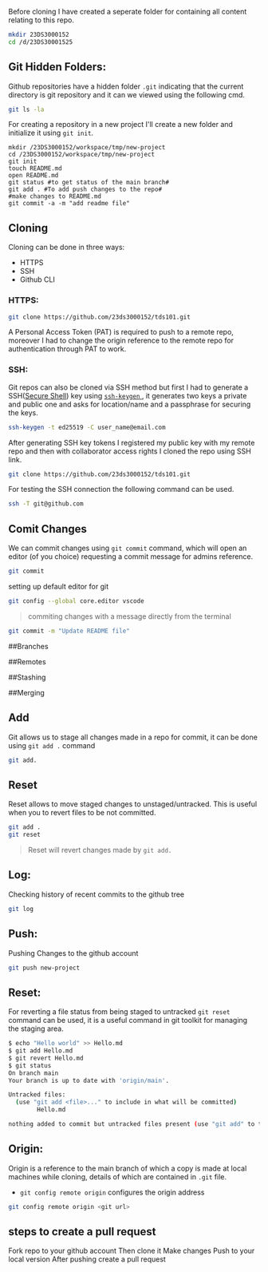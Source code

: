 Before cloning I have created a seperate folder for containing all content relating to this repo.

```sh
mkdir 23DS3000152
cd /d/23DS30001525
```
## Git Hidden Folders:

Github repositories have a hidden folder `.git` indicating that the current directory is git repository and it can we viewed using the following cmd.

```sh
git ls -la
```
For creating a repository in a new project I'll create a new folder and initialize it using `git init`.

```
mkdir /23DS3000152/workspace/tmp/new-project
cd /23DS3000152/workspace/tmp/new-project
git init
touch README.md
open README.md
git status #to get status of the main branch#
git add . #To add push changes to the repo#
#make changes to README.md
git commit -a -m "add readme file"
```

## Cloning

Cloning can be done in three ways:
-   HTTPS
-   SSH
-   Github CLI

### HTTPS: 

```sh
git clone https://github.com/23ds3000152/tds101.git
```
A Personal Access Token (PAT) is required to push to a remote repo, moreover I had to change the origin reference to the remote repo for authentication through PAT to work.

### SSH:

Git repos can also be cloned via SSH method but first I had to generate a SSH(<a href = https://en.wikipedia.org/wiki/Secure_Shell>Secure Shell</a>) key using <a href =https://docs.github.com/en/authentication/connecting-to-github-with-ssh >`ssh-keygen` </a>, it generates two keys a private and public one and asks for location/name and a passphrase for securing the keys. 
```sh
ssh-keygen -t ed25519 -C user_name@email.com
```

After generating SSH key tokens I registered my public key with my remote repo and then with collaborator access rights I cloned the repo using SSH link.

```sh
git clone https://github.com/23ds3000152/tds101.git
```
For testing the SSH connection the following command can be used.
```sh
ssh -T git@github.com
```

## Comit Changes

We can commit changes using `git commit` command, which will open an editor (of you choice) requesting a commit message for admins reference. 

```sh
git commit
```
setting up default editor for git

```sh
git config --global core.editor vscode
```
> commiting changes with a message directly from the terminal

```sh
git commit -m "Update README file"
```

##Branches

##Remotes

##Stashing

##Merging


## Add

Git allows us to stage all changes made in a repo for commit, it can be done using `git add .` command

```sh
git add.
```


## Reset

Reset allows to move staged changes to unstaged/untracked. This is useful when you to revert files to be not committed.

```sh
git add .
git reset
```
> Reset will revert changes made by `git add.`


## Log:

Checking history of recent commits to the github tree

```sh
git log
```

## Push:

Pushing Changes to the github account

```sh
git push new-project
```
## Reset:

For reverting a file status from being staged to untracked `git reset` command can be used, it is a useful command in git toolkit for managing the staging area.

```sh
$ echo "Hello world" >> Hello.md
$ git add Hello.md
$ git revert Hello.md
$ git status
On branch main
Your branch is up to date with 'origin/main'.

Untracked files:
  (use "git add <file>..." to include in what will be committed)
        Hello.md

nothing added to commit but untracked files present (use "git add" to track)
```
## Origin:

Origin is a reference to the main branch of which a copy is made at local machines while cloning, details of which are contained in `.git` file. 

- `git config remote origin` configures the origin address
```sh
git config remote origin <git url>
```

## steps to create a pull request
Fork repo to your github account
Then clone it
Make changes 
Push to your local version
After pushing create a pull request